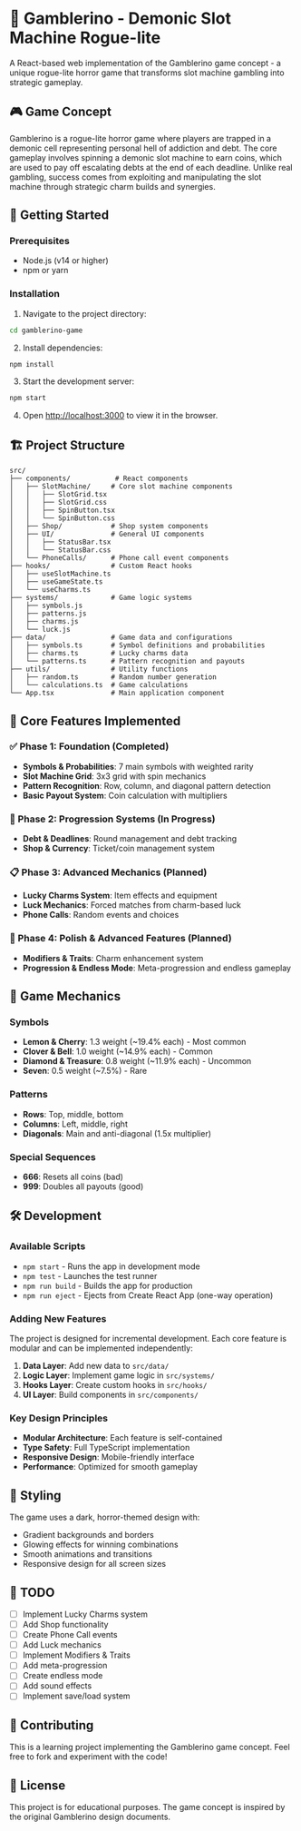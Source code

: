 # 🎰 Gamblerino - Demonic Slot Machine Rogue-lite

A React-based web implementation of the Gamblerino game concept - a unique rogue-lite horror game that transforms slot machine gambling into strategic gameplay.

## 🎮 Game Concept

Gamblerino is a rogue-lite horror game where players are trapped in a demonic cell representing personal hell of addiction and debt. The core gameplay involves spinning a demonic slot machine to earn coins, which are used to pay off escalating debts at the end of each deadline. Unlike real gambling, success comes from exploiting and manipulating the slot machine through strategic charm builds and synergies.

## 🚀 Getting Started

### Prerequisites
- Node.js (v14 or higher)
- npm or yarn

### Installation

1. Navigate to the project directory:
```bash
cd gamblerino-game
```

2. Install dependencies:
```bash
npm install
```

3. Start the development server:
```bash
npm start
```

4. Open [http://localhost:3000](http://localhost:3000) to view it in the browser.

## 🏗️ Project Structure

```
src/
├── components/           # React components
│   ├── SlotMachine/     # Core slot machine components
│   │   ├── SlotGrid.tsx
│   │   ├── SlotGrid.css
│   │   ├── SpinButton.tsx
│   │   └── SpinButton.css
│   ├── Shop/            # Shop system components
│   ├── UI/              # General UI components
│   │   ├── StatusBar.tsx
│   │   └── StatusBar.css
│   └── PhoneCalls/      # Phone call event components
├── hooks/               # Custom React hooks
│   ├── useSlotMachine.ts
│   ├── useGameState.ts
│   └── useCharms.ts
├── systems/             # Game logic systems
│   ├── symbols.js
│   ├── patterns.js
│   ├── charms.js
│   └── luck.js
├── data/                # Game data and configurations
│   ├── symbols.ts       # Symbol definitions and probabilities
│   ├── charms.ts        # Lucky charms data
│   └── patterns.ts      # Pattern recognition and payouts
├── utils/               # Utility functions
│   ├── random.ts        # Random number generation
│   └── calculations.ts  # Game calculations
└── App.tsx              # Main application component
```

## 🎯 Core Features Implemented

### ✅ Phase 1: Foundation (Completed)
- **Symbols & Probabilities**: 7 main symbols with weighted rarity
- **Slot Machine Grid**: 3x3 grid with spin mechanics
- **Pattern Recognition**: Row, column, and diagonal pattern detection
- **Basic Payout System**: Coin calculation with multipliers

### 🔄 Phase 2: Progression Systems (In Progress)
- **Debt & Deadlines**: Round management and debt tracking
- **Shop & Currency**: Ticket/coin management system

### 📋 Phase 3: Advanced Mechanics (Planned)
- **Lucky Charms System**: Item effects and equipment
- **Luck Mechanics**: Forced matches from charm-based luck
- **Phone Calls**: Random events and choices

### 🎨 Phase 4: Polish & Advanced Features (Planned)
- **Modifiers & Traits**: Charm enhancement system
- **Progression & Endless Mode**: Meta-progression and endless gameplay

## 🎲 Game Mechanics

### Symbols
- **Lemon & Cherry**: 1.3 weight (~19.4% each) - Most common
- **Clover & Bell**: 1.0 weight (~14.9% each) - Common
- **Diamond & Treasure**: 0.8 weight (~11.9% each) - Uncommon
- **Seven**: 0.5 weight (~7.5%) - Rare

### Patterns
- **Rows**: Top, middle, bottom
- **Columns**: Left, middle, right
- **Diagonals**: Main and anti-diagonal (1.5x multiplier)

### Special Sequences
- **666**: Resets all coins (bad)
- **999**: Doubles all payouts (good)

## 🛠️ Development

### Available Scripts

- `npm start` - Runs the app in development mode
- `npm test` - Launches the test runner
- `npm run build` - Builds the app for production
- `npm run eject` - Ejects from Create React App (one-way operation)

### Adding New Features

The project is designed for incremental development. Each core feature is modular and can be implemented independently:

1. **Data Layer**: Add new data to `src/data/`
2. **Logic Layer**: Implement game logic in `src/systems/`
3. **Hooks Layer**: Create custom hooks in `src/hooks/`
4. **UI Layer**: Build components in `src/components/`

### Key Design Principles

- **Modular Architecture**: Each feature is self-contained
- **Type Safety**: Full TypeScript implementation
- **Responsive Design**: Mobile-friendly interface
- **Performance**: Optimized for smooth gameplay

## 🎨 Styling

The game uses a dark, horror-themed design with:
- Gradient backgrounds and borders
- Glowing effects for winning combinations
- Smooth animations and transitions
- Responsive design for all screen sizes

## 📝 TODO

- [ ] Implement Lucky Charms system
- [ ] Add Shop functionality
- [ ] Create Phone Call events
- [ ] Add Luck mechanics
- [ ] Implement Modifiers & Traits
- [ ] Add meta-progression
- [ ] Create endless mode
- [ ] Add sound effects
- [ ] Implement save/load system

## 🤝 Contributing

This is a learning project implementing the Gamblerino game concept. Feel free to fork and experiment with the code!

## 📄 License

This project is for educational purposes. The game concept is inspired by the original Gamblerino design documents.